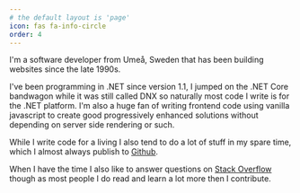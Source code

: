 ```yaml
---
# the default layout is 'page'
icon: fas fa-info-circle
order: 4
---
```


I'm a software developer from Umeå, Sweden that has been building websites since
the late 1990s.

I've been programming in .NET since version 1.1, I jumped on the .NET Core
bandwagon while it was still called DNX so naturally most code I write is for
the .NET platform. I'm also a huge fan of writing frontend code using vanilla
javascript to create good progressively enhanced solutions without depending
on server side rendering or such.

While I write code for a living I also tend to do a lot of stuff in my spare time,
which I almost always publish to [Github](https://github.com/karl-sjogren/).

When I have the time I also like to answer questions on
[Stack Overflow](https://stackoverflow.com/users/547640/karl-johan-sj%c3%b6gren)
though as most people I do read and learn a lot more then I contribute.
